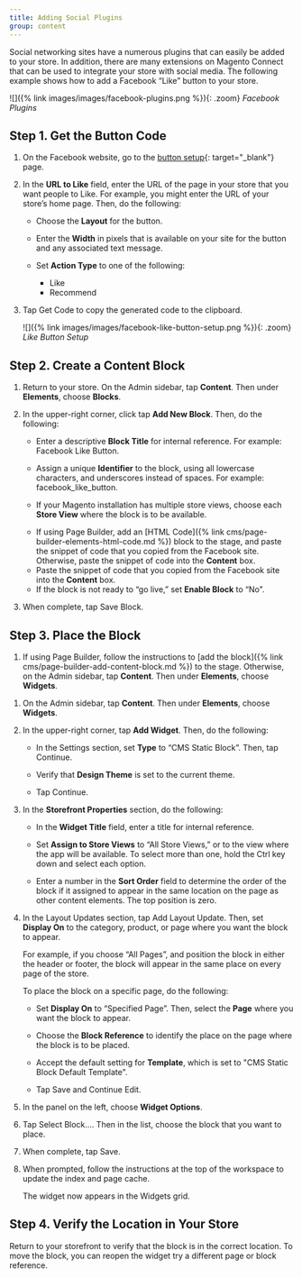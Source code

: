 ```yaml
---
title: Adding Social Plugins
group: content
---
```


Social networking sites have a numerous plugins that can easily be added to your store. In addition, there are many extensions on Magento Connect that can be used to integrate your store with social media. The following example shows how to add a Facebook “Like” button to your store.

![]({% link images/images/facebook-plugins.png %}){: .zoom}
*Facebook Plugins*

## Step 1. Get the Button Code

1. On the Facebook website, go to the [button setup][1]{: target="_blank"} page.

1. In the **URL to Like** field, enter the URL of the page in your store that you want people to Like. For example, you might enter the URL of your store’s home page. Then, do the following:

    * Choose the **Layout** for the button.

    * Enter the **Width** in pixels that is available on your site for the button and any associated text message.

    * Set **Action Type** to one of the following:

        * Like
        * Recommend

1. Tap <span class="btn">Get Code</span> to copy the generated code to the clipboard.

    ![]({% link images/images/facebook-like-button-setup.png %}){: .zoom}
    *Like Button Setup*

## Step 2. Create a Content Block

1. Return to your store. On the Admin sidebar, tap **Content**. Then under **Elements**, choose **Blocks**.

1. In the upper-right corner, click tap **Add New Block**. Then, do the following:

    * Enter a descriptive **Block Title** for internal reference. For example: Facebook Like Button.

    * Assign a unique **Identifier** to the block, using all lowercase characters, and underscores instead of spaces. For example: facebook_like_button.

    * If your Magento installation has multiple store views, choose each **Store View** where the block is to be available.
  
    <!--{% if "Default.EE-B2B" contains site.edition %}-->
    * If using Page Builder, add an [HTML Code]({% link cms/page-builder-elements-html-code.md %}) block to the stage, and paste the snippet of code that you copied from the Facebook site. Otherwise, paste the snippet of code into the **Content** box.
    <!--{% endif %}-->
    <!--{% if "Default.CE Only" contains site.edition %}-->
    * Paste the snippet of code that you copied from the Facebook site into the **Content** box.
    <!--{% endif %}-->

    * If the block is not ready to “go live,” set **Enable Block** to “No".

1. When complete, tap <span class="btn">Save Block</span>.

## Step 3. Place the Block

<!--{% if "Default.EE-B2B" contains site.edition %}-->
1. If using Page Builder, follow the instructions to [add the block]({% link cms/page-builder-add-content-block.md %}) to the stage. Otherwise, on the Admin sidebar, tap **Content**. Then under **Elements**, choose **Widgets**.
<!--{% endif %}-->
<!--{% if "Default.CE Only" contains site.edition %}-->
1. On the Admin sidebar, tap **Content**. Then under **Elements**, choose **Widgets**. <!--{% endif %}-->

2. In the upper-right corner, tap **Add Widget**. Then, do the following:

   * In the Settings section, set **Type** to “CMS Static Block”. Then, tap <span class="btn">Continue</span>.

    * Verify that **Design Theme** is set to the current theme.

    * Tap <span class="btn">Continue</span>.

1. In the **Storefront Properties** section, do the following:

    * In the **Widget Title** field, enter a title for internal reference.

    * Set **Assign to Store Views** to “All Store Views,” or to the view where the app will be available. To select more than one, hold the Ctrl key down and select each option.

    * Enter a number in the **Sort Order** field to determine the order of the block if it assigned to appear in the same location on the page as other content elements. The top position is zero.

1. In the Layout Updates section, tap <span class="btn">Add Layout Update</span>. Then, set **Display On** to the category, product, or page where you want the block to appear.

    For example, if you choose “All Pages”, and position the block in either the header or footer, the block will appear in the same place on every page of the store.

    To place the block on a specific page, do the following:

    * Set **Display On** to “Specified Page”. Then, select the **Page** where you want the block to appear.

    * Choose the **Block Reference** to identify the place on the page where the block is to be placed.

    * Accept the default setting for **Template**, which is set to "CMS Static Block Default Template".

    * Tap <span class="btn">Save and Continue Edit</span>.

1. In the panel on the left, choose **Widget Options**.

1. Tap <span class="btn">Select Block…</span>. Then in the list, choose the block that you want to place.

1. When complete, tap <span class="btn">Save</span>.

1. When prompted, follow the instructions at the top of the workspace to update the index and page cache.

    The widget now appears in the Widgets grid.

## Step 4. Verify the Location in Your Store

Return to your storefront to verify that the block is in the correct location. To move the block, you can reopen the widget try a different page or block reference.

[1]: https://developers.facebook.com/docs/plugins/like-button
